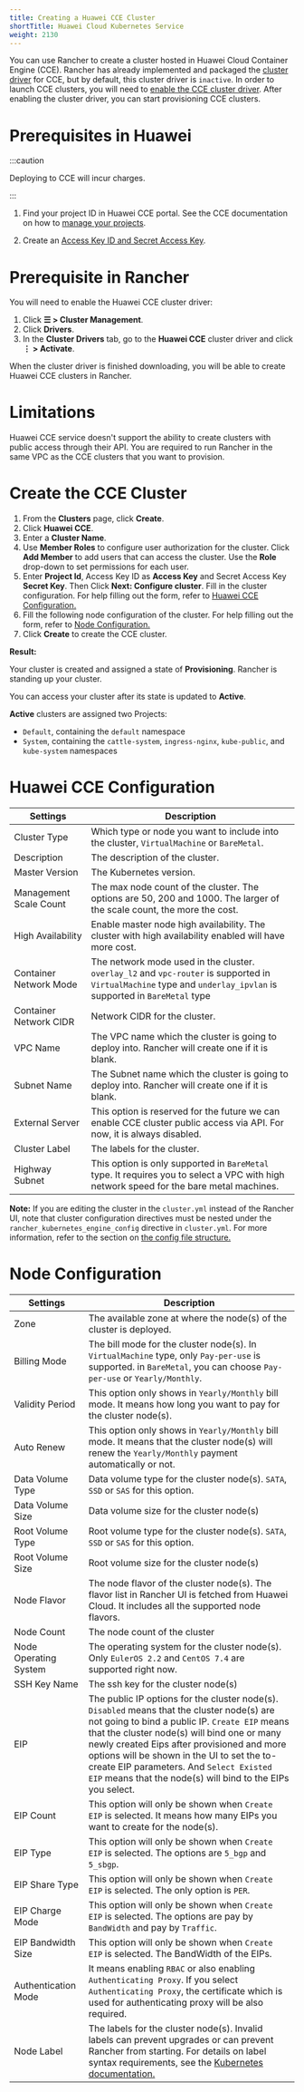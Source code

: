 ```yaml
---
title: Creating a Huawei CCE Cluster
shortTitle: Huawei Cloud Kubernetes Service
weight: 2130
---
```


You can use Rancher to create a cluster hosted in Huawei Cloud Container Engine (CCE). Rancher has already implemented and packaged the [cluster driver]({{<baseurl>}}/rancher/v2.6/en/admin-settings/drivers/cluster-drivers/) for CCE, but by default, this cluster driver is `inactive`. In order to launch CCE clusters, you will need to [enable the CCE cluster driver]({{<baseurl>}}/rancher/v2.6/en/admin-settings/drivers/cluster-drivers/#activating-deactivating-cluster-drivers). After enabling the cluster driver, you can start provisioning CCE clusters.

# Prerequisites in Huawei

:::caution

Deploying to CCE will incur charges.

:::

1. Find your project ID in Huawei CCE portal. See the CCE documentation on how to [manage your projects](https://support.huaweicloud.com/en-us/usermanual-iam/en-us_topic_0066738518.html).

2. Create an [Access Key ID and Secret Access Key](https://support.huaweicloud.com/en-us/usermanual-iam/en-us_topic_0079477318.html).

# Prerequisite in Rancher

You will need to enable the Huawei CCE cluster driver:

1. Click **☰ > Cluster Management**.
1. Click **Drivers**.
1. In the **Cluster Drivers** tab, go to the **Huawei CCE** cluster driver and click **⋮ > Activate**.

When the cluster driver is finished downloading, you will be able to create Huawei CCE clusters in Rancher.

# Limitations

Huawei CCE service doesn't support the ability to create clusters with public access through their API. You are required to run Rancher in the same VPC as the CCE clusters that you want to provision.

# Create the CCE Cluster

1. From the **Clusters** page, click **Create**.
1. Click **Huawei CCE**.
1. Enter a **Cluster Name**.
1. Use **Member Roles** to configure user authorization for the cluster. Click **Add Member** to add users that can access the cluster. Use the **Role** drop-down to set permissions for each user.
1. Enter **Project Id**, Access Key ID as **Access Key** and Secret Access Key **Secret Key**. Then Click **Next: Configure cluster**. Fill in the cluster configuration. For help filling out the form, refer to [Huawei CCE Configuration.](#huawei-cce-configuration)
1. Fill the following node configuration of the cluster. For help filling out the form, refer to [Node Configuration.](#node-configuration)
1. Click **Create** to create the CCE cluster.

**Result:** 

Your cluster is created and assigned a state of **Provisioning**. Rancher is standing up your cluster.

You can access your cluster after its state is updated to **Active**.

**Active** clusters are assigned two Projects: 

- `Default`, containing the `default` namespace
- `System`, containing the `cattle-system`, `ingress-nginx`, `kube-public`, and `kube-system` namespaces

# Huawei CCE Configuration

|Settings|Description|
|---|---|
| Cluster Type | Which type or node you want to include into the cluster, `VirtualMachine` or `BareMetal`. |
| Description | The description of the cluster. |
| Master Version | The Kubernetes version. |
| Management Scale Count | The max node count of the cluster. The options are 50, 200 and 1000. The larger of the scale count, the more the cost. |
| High Availability | Enable master node high availability. The cluster with high availability enabled will have more cost. |
| Container Network Mode | The network mode used in the cluster. `overlay_l2` and `vpc-router` is supported in `VirtualMachine` type and `underlay_ipvlan` is supported in `BareMetal` type |
| Container Network CIDR | Network CIDR for the cluster. |
| VPC Name | The VPC name which the cluster is going to deploy into. Rancher will create one if it is blank. |
| Subnet Name | The Subnet name which the cluster is going to deploy into. Rancher will create one if it is blank. |
| External Server | This option is reserved for the future we can enable CCE cluster public access via API. For now, it is always disabled. |
| Cluster Label | The labels for the cluster. |
| Highway Subnet | This option is only supported in `BareMetal` type. It requires you to select a VPC with high network speed for the bare metal machines. |

**Note:** If you are editing the cluster in the `cluster.yml` instead of the Rancher UI, note that cluster configuration directives must be nested under the `rancher_kubernetes_engine_config` directive in `cluster.yml`. For more information, refer to the section on [the config file structure.]({{<baseurl>}}/rancher/v2.6/en/cluster-provisioning/rke-clusters/options/#config-file-structure-in-rancher-v2-3-0)

# Node Configuration

|Settings|Description|
|---|---|
| Zone | The available zone at where the node(s) of the cluster is deployed. |
| Billing Mode | The bill mode for the cluster node(s). In `VirtualMachine` type, only `Pay-per-use` is supported. in `BareMetal`, you can choose `Pay-per-use` or `Yearly/Monthly`. |
| Validity Period | This option only shows in `Yearly/Monthly` bill mode. It means how long you want to pay for the cluster node(s). |
| Auto Renew | This option only shows in `Yearly/Monthly` bill mode. It means that the cluster node(s) will renew the `Yearly/Monthly` payment automatically or not. |
| Data Volume Type | Data volume type for the cluster node(s). `SATA`, `SSD` or `SAS` for this option. |
| Data Volume Size | Data volume size for the cluster node(s) |
| Root Volume Type | Root volume type for the cluster node(s). `SATA`, `SSD` or `SAS` for this option. |
| Root Volume Size | Root volume size for the cluster node(s) |
| Node Flavor | The node flavor of the cluster node(s). The flavor list in Rancher UI is fetched from Huawei Cloud. It includes all the supported node flavors. |
| Node Count | The node count of the cluster |
| Node Operating System | The operating system for the cluster node(s). Only `EulerOS 2.2` and `CentOS 7.4` are supported right now. |
| SSH Key Name | The ssh key for the cluster node(s) |
| EIP | The public IP options for the cluster node(s). `Disabled` means that the cluster node(s) are not going to bind a public IP. `Create EIP` means that the cluster node(s) will bind one or many newly created Eips after provisioned and more options will be shown in the UI to set the to-create EIP parameters. And `Select Existed EIP` means that the node(s) will bind to the EIPs you select.  |
| EIP Count | This option will only be shown when `Create EIP` is selected. It means how many EIPs you want to create for the node(s). |
| EIP Type | This option will only be shown when `Create EIP` is selected. The options are `5_bgp` and `5_sbgp`. |
| EIP Share Type | This option will only be shown when `Create EIP` is selected. The only option is `PER`. |
| EIP Charge Mode | This option will only be shown when `Create EIP` is selected. The options are pay by `BandWidth` and pay by `Traffic`. |
| EIP Bandwidth Size | This option will only be shown when `Create EIP` is selected. The BandWidth of the EIPs. |
| Authentication Mode | It means enabling `RBAC` or also enabling `Authenticating Proxy`. If you select `Authenticating Proxy`, the certificate which is used for authenticating proxy will be also required. |
| Node Label | The labels for the cluster node(s). Invalid labels can prevent upgrades or can prevent Rancher from starting. For details on label syntax requirements, see the [Kubernetes documentation.](https://kubernetes.io/docs/concepts/overview/working-with-objects/labels/#syntax-and-character-set) |
